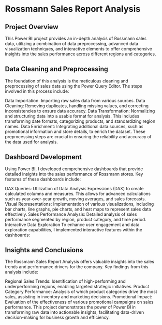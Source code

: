 # Rossmann Sales Report Analysis
## Project Overview
This Power BI project provides an in-depth analysis of Rossmann sales data, utilizing a combination of data preprocessing, advanced data visualization techniques, and interactive elements to offer comprehensive insights into the sales performance across different regions and categories.

## Data Cleaning and Preprocessing
The foundation of this analysis is the meticulous cleaning and preprocessing of sales data using the Power Query Editor. The steps involved in this process include:

Data Importation: Importing raw sales data from various sources.
Data Cleaning: Removing duplicates, handling missing values, and correcting inconsistencies to ensure data accuracy.
Data Transformation: Normalizing and structuring data into a usable format for analysis. This includes transforming date formats, categorizing products, and standardizing region names.
Data Enrichment: Integrating additional data sources, such as promotional information and store details, to enrich the dataset.
These preprocessing steps are crucial in ensuring the reliability and accuracy of the data used for analysis.

## Dashboard Development
Using Power BI, I developed comprehensive dashboards that provide detailed insights into the sales performance of Rossmann stores. Key features of these dashboards include:

DAX Queries: Utilization of Data Analysis Expressions (DAX) to create calculated columns and measures. This allows for advanced calculations such as year-over-year growth, moving averages, and sales forecasts.
Visual Representations: Implementation of various visualizations, including bar charts, line graphs, pie charts, and heat maps to represent sales data effectively.
Sales Performance Analysis: Detailed analysis of sales performance segmented by region, product category, and time period.
Interactive Data Exploration
To enhance user engagement and data exploration capabilities, I implemented interactive features within the dashboards:

## Insights and Conclusions
The Rossmann Sales Report Analysis offers valuable insights into the sales trends and performance drivers for the company. Key findings from this analysis include:

Regional Sales Trends: Identification of high-performing and underperforming regions, enabling targeted strategic initiatives.
Product Category Performance: Analysis of which product categories drive the most sales, assisting in inventory and marketing decisions.
Promotional Impact: Evaluation of the effectiveness of various promotional campaigns on sales performance.
This project demonstrates the power of Power BI in transforming raw data into actionable insights, facilitating data-driven decision-making for business growth and efficiency.
